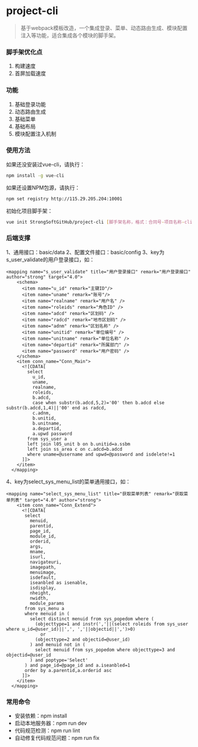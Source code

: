 # project-cli

> 基于webpack模板改造，一个集成登录、菜单、动态路由生成、模块配置注入等功能，适合集成各个模块的脚手架。

### 脚手架优化点

1. 构建速度
2. 首屏加载速度

### 功能

1. 基础登录功能
2. 动态路由生成
3. 基础菜单
4. 基础布局
5. 模块配置注入机制

### 使用方法

如果还没安装过vue-cli，请执行：

``` bash
npm install -g vue-cli
```

如果还设置NPM包源，请执行：

``` bash
npm set registry http://115.29.205.204:10001
```

初始化项目脚手架：
``` bash
vue init StrongSoftGitHub/project-cli [脚手架名称，格式：合同号-项目名称-cli]
```

### 后端支撑
1、通用接口：basic/data
2、配置文件接口：basic/config
3、key为s_user_validate的用户登录接口，如：
```
<mapping name="s_user_validate" title="用户登录接口" remark="用户登录接口" author="strong" target="4.0">
    <schema>
      <item name="u_id" remark="主键ID"/>
      <item name="uname" remark="账号"/>
      <item name="realname" remark="用户名" />
      <item name="roleids" remark="角色ID" />
      <item name="adcd" remark="区划码" />
      <item name="radcd" remark="地市区划码" />
      <item name="adnm" remark="区划名称" />
      <item name="unitid" remark="单位编号" />
      <item name="unitname" remark="单位名称" />
      <item name="departid" remark="所属部门" />
      <item name="password" remark="用户密码" />
    </schema>
    <item conn_name="Conn_Main">
      <![CDATA[
        select
          u_id,
          uname,
          realname,
          roleids,
          b.adcd,
          case when substr(b.adcd,5,2)='00' then b.adcd else substr(b.adcd,1,4)||'00' end as radcd,
          c.adnm,
          b.unitid,
          b.unitname,
          a.departid,
          a.upwd password
        from sys_user a
        left join l05_unit b on b.unitid=a.ssbm
        left join ss_area c on c.adcd=b.adcd
        where uname=@username and upwd=@password and isdelete!=1
      ]]>
    </item>
  </mapping>
```
4、key为select_sys_menu_list的菜单通用接口，如：
```
<mapping name="select_sys_menu_list" title="获取菜单列表" remark="获取菜单列表" target="4.0" author="strong">
    <item conn_name="Conn_Extend">
      <![CDATA[
       select
         menuid,
         parentid,
         page_id,
         module_id,
         orderid,
         args,
         mname,
         isurl,
         navigateuri,
         imagepath,
         menuimage,
         isdefault,
         iseanbled as isenable,
         isdisplay,
         nheight,
         nwidth,
         module_params
       from sys_menu a
       where menuid in (
         select distinct menuid from sys_popedom where (
           (objecttype=1 and instr(','||(select roleids from sys_user where u_id=@user_id)||',', ','||objectid||',')>0)
             or
           (objecttype=2 and objectid=@user_id)
         ) and menuid not in (
           select menuid from sys_popedom where objecttype=3 and objectid=@user_id
         ) and poptype='Select'
       ) and page_id=@page_id and a.iseanbled=1
       order by a.parentid,a.orderid asc
      ]]>
    </item>
  </mapping>
```

### 常用命令

- 安装依赖：npm install
- 启动本地服务器：npm run dev
- 代码规范检测：npm run lint
- 自动修复代码规范问题：npm run fix